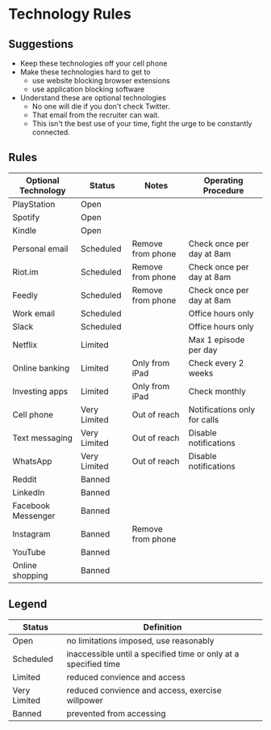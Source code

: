 # Technology Rules

## Suggestions

* Keep these technologies off your cell phone
* Make these technologies hard to get to
  * use website blocking browser extensions
  * use application blocking software
* Understand these are optional technologies
  * No one will die if you don't check Twitter.
  * That email from the recruiter can wait.
  * This isn't the best use of your time, fight the urge to be constantly connected.

## Rules

|Optional Technology|Status|Notes|Operating Procedure
|---|---|---|---|
|PlayStation|Open|
|Spotify|Open|
|Kindle|Open|
|Personal email|Scheduled|Remove from phone|Check once per day at 8am|
|Riot.im|Scheduled|Remove from phone|Check once per day at 8am|
|Feedly|Scheduled|Remove from phone|Check once per day at 8am|
|Work email|Scheduled||Office hours only|
|Slack|Scheduled||Office hours only|
|Netflix|Limited||Max 1 episode per day|
|Online banking|Limited|Only from iPad|Check every 2 weeks|
|Investing apps|Limited|Only from iPad|Check monthly|
|Cell phone|Very Limited|Out of reach|Notifications only for calls|
|Text messaging|Very Limited|Out of reach|Disable notifications|
|WhatsApp|Very Limited|Out of reach|Disable notifications|
|Reddit|Banned||
|LinkedIn|Banned|||
|Facebook Messenger|Banned|||
|Instagram|Banned|Remove from phone||
|YouTube|Banned|||
|Online shopping|Banned||

## Legend

|Status|Definition|
|---|---|
|Open| no limitations imposed, use reasonably|
|Scheduled| inaccessible until a specified time or only at a specified time|
|Limited| reduced convience and access|
|Very Limited| reduced convience and access, exercise willpower|
|Banned| prevented from accessing|
